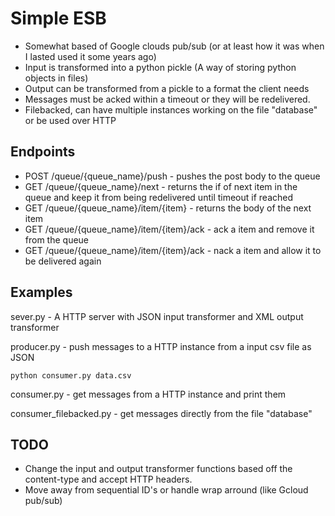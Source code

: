 # Simple ESB

- Somewhat based of Google clouds pub/sub (or at least how it was when I lasted used it some years ago)
- Input is transformed into a python pickle (A way of storing python objects in files)
- Output can be transformed from a pickle to a format the client needs
- Messages must be acked within a timeout or they will be redelivered.
- Filebacked, can have multiple instances working on the file "database" or be used over HTTP

## Endpoints

- POST /queue/{queue_name}/push - pushes the post body to the queue
- GET /queue/{queue_name}/next - returns the if of next item in the queue and keep it from being redelivered until timeout if reached
- GET /queue/{queue_name}/item/{item} - returns the body of the next item
- GET /queue/{queue_name}/item/{item}/ack - ack a item and remove it from the queue
- GET /queue/{queue_name}/item/{item}/ack - nack a item and allow it to be delivered again

## Examples

sever.py - A HTTP server with JSON input transformer and XML output transformer

producer.py - push messages to a HTTP instance from a input csv file as JSON
```
python consumer.py data.csv
```

consumer.py - get messages from a HTTP instance and print them

consumer_filebacked.py - get messages directly from the file "database"


## TODO

- Change the input and output transformer functions based off the content-type and accept HTTP headers.
- Move away from sequential ID's or handle wrap arround (like Gcloud pub/sub)
